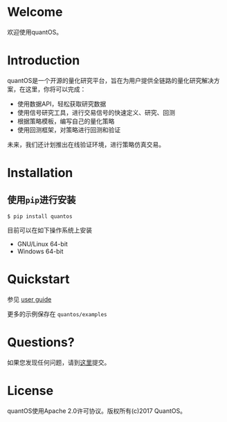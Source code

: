 
# Welcome
欢迎使用quantOS。

# Introduction
quantOS是一个开源的量化研究平台，旨在为用户提供全链路的量化研究解决方案，在这里，你将可以完成：

- 使用数据API，轻松获取研究数据
- 使用信号研究工具，进行交易信号的快速定义、研究、回测
- 根据策略模板，编写自己的量化策略
- 使用回测框架，对策略进行回测和验证

未来，我们还计划推出在线验证环境，进行策略仿真交易。

# Installation

使用``pip``进行安装
-----------------------
    $ pip install quantos

目前可以在如下操作系统上安装

-  GNU/Linux 64-bit
-  Windows 64-bit

# Quickstart

参见 [user guide](doc/user_guide.md "user guide")

更多的示例保存在 ``quantos/examples`` 

# Questions?

如果您发现任何问题，请到[这里](https://github.com/quantOSorg/quantos/issues/new)提交。

# License

quantOS使用Apache 2.0许可协议。版权所有(c)2017 QuantOS。
